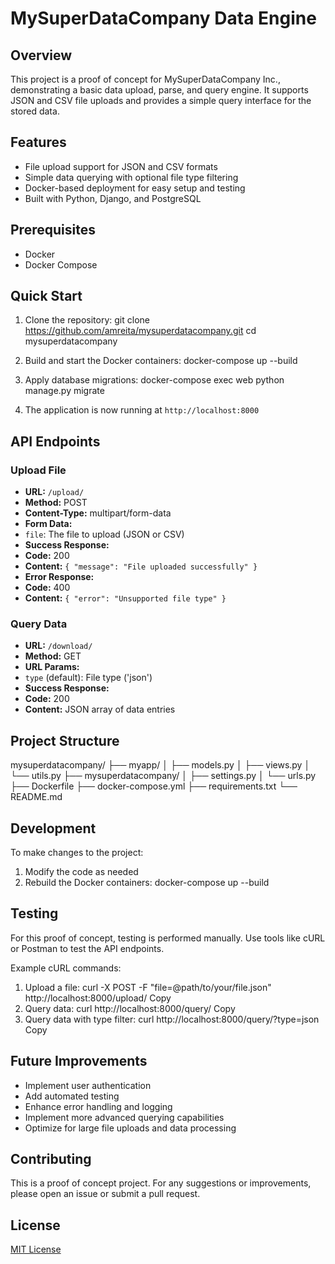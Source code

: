 # MySuperDataCompany Data Engine

## Overview

This project is a proof of concept for MySuperDataCompany Inc., demonstrating a basic data upload, parse, and query engine. It supports JSON and CSV file uploads and provides a simple query interface for the stored data.

## Features

- File upload support for JSON and CSV formats
- Simple data querying with optional file type filtering
- Docker-based deployment for easy setup and testing
- Built with Python, Django, and PostgreSQL

## Prerequisites

- Docker
- Docker Compose

## Quick Start

1. Clone the repository:
   git clone https://github.com/amreita/mysuperdatacompany.git
   cd mysuperdatacompany
2. Build and start the Docker containers:
   docker-compose up --build

3. Apply database migrations:
  docker-compose exec web python manage.py migrate
   
4. The application is now running at `http://localhost:8000`

## API Endpoints

### Upload File
- **URL:** `/upload/`
- **Method:** POST
- **Content-Type:** multipart/form-data
- **Form Data:** 
- `file`: The file to upload (JSON or CSV)
- **Success Response:** 
- **Code:** 200
- **Content:** `{ "message": "File uploaded successfully" }`
- **Error Response:** 
- **Code:** 400
- **Content:** `{ "error": "Unsupported file type" }`

### Query Data
- **URL:** `/download/`
- **Method:** GET
- **URL Params:** 
- `type` (default): File type ('json')
- **Success Response:** 
- **Code:** 200
- **Content:** JSON array of data entries

## Project Structure
mysuperdatacompany/
├── myapp/
│   ├── models.py
│   ├── views.py
│   └── utils.py
├── mysuperdatacompany/
│   ├── settings.py
│   └── urls.py
├── Dockerfile
├── docker-compose.yml
├── requirements.txt
└── README.md

## Development

To make changes to the project:

1. Modify the code as needed
2. Rebuild the Docker containers:
docker-compose up --build

## Testing

For this proof of concept, testing is performed manually. Use tools like cURL or Postman to test the API endpoints.

Example cURL commands:

1. Upload a file:
curl -X POST -F "file=@path/to/your/file.json" http://localhost:8000/upload/
Copy
2. Query data:
curl http://localhost:8000/query/
Copy
3. Query data with type filter:
curl http://localhost:8000/query/?type=json
Copy
## Future Improvements

- Implement user authentication
- Add automated testing
- Enhance error handling and logging
- Implement more advanced querying capabilities
- Optimize for large file uploads and data processing

## Contributing

This is a proof of concept project. For any suggestions or improvements, please open an issue or submit a pull request.

## License

[MIT License](https://opensource.org/licenses/MIT)
